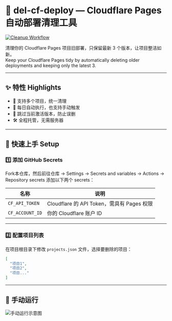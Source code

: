 # 🧹 del-cf-deploy — Cloudflare Pages 自动部署清理工具

[![Cleanup Workflow](https://github.com/QiaoGT/del-cf-deploy/actions/workflows/cleanup.yml/badge.svg)](https://github.com/QiaoGT/del-cf-deploy/actions/workflows/cleanup.yml)

清理你的 Cloudflare Pages 项目旧部署，只保留最新 3 个版本，让项目整洁如新。  
Keep your Cloudflare Pages tidy by automatically deleting older deployments and keeping only the latest 3.

---

## ✨ 特性 Highlights

- 🔁 支持多个项目，统一清理
- 🧹 每日自动执行，也支持手动触发
- 🔐 跳过当前激活版本，防止误删
- 🛠️ 全程托管，无需服务器

---

## 🚀 快速上手 Setup

### 1️⃣ 添加 GitHub Secrets

Fork本仓库，然后前往仓库 → Settings → Secrets and variables → Actions → Repository secrets 添加以下两个 secrets：

| 名称             | 说明                                |
|------------------|-------------------------------------|
| `CF_API_TOKEN`   | Cloudflare 的 API Token，需具有 Pages 权限 |
| `CF_ACCOUNT_ID`  | 你的 Cloudflare 账户 ID               |

---

### 2️⃣ 配置项目列表

在项目根目录下修改 `projects.json` 文件，选择要删除的项目：

```json
[
  "项目1",
  "项目2",
  "项目..."
]
```

---

## 🔰 手动运行

![手动运行示意图](https://gcore.jsdelivr.net/gh/wob-21/Cloud-storage@main/image/34.png)
